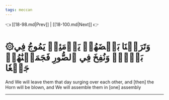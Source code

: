 ```yaml
---
tags: meccan
---
```


👈 [[18-98.md|Prev]] | [[18-100.md|Next]] 👉

# ۞وَتَرَكۡنَا بَعۡضَهُمۡ يَوۡمَئِذٖ يَمُوجُ فِي بَعۡضٖۖ وَنُفِخَ فِي ٱلصُّورِ فَجَمَعۡنَٰهُمۡ جَمۡعٗا

And We will leave them that day surging over each other, and [then] the Horn will be blown, and We will assemble them in [one] assembly

---

